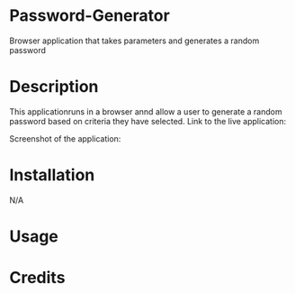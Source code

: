 # Password-Generator
Browser application that takes parameters and generates a random password

# Description
This applicationruns in a browser annd allow a user to generate a random password based on criteria they have selected.
Link to the live application:

Screenshot of the application:

# Installation
N/A

# Usage

# Credits